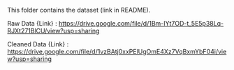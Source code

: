 This folder contains the dataset (link in README).

Raw Data {Link} : https://drive.google.com/file/d/1Bm-IYt7OD-t_5E5p38Lq-RJXt271BlCU/view?usp=sharing

Cleaned Data {Link} : https://drive.google.com/file/d/1vzBAtj0xxPElUgOmE4Xz7VqBxmYbF04i/view?usp=sharing
